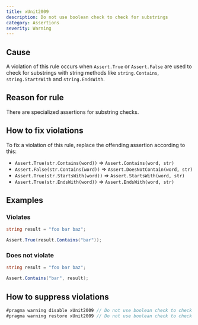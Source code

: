 ```yaml
---
title: xUnit2009
description: Do not use boolean check to check for substrings
category: Assertions
severity: Warning
---
```


## Cause

A violation of this rule occurs when `Assert.True` or `Assert.False` are used to check for substrings with string methods like `string.Contains`, `string.StartsWith` and `string.EndsWith`.

## Reason for rule

There are specialized assertions for substring checks.

## How to fix violations

To fix a violation of this rule, replace the offending assertion according to this:

- `Assert.True(str.Contains(word))` => `Assert.Contains(word, str)`
- `Assert.False(str.Contains(word))` => `Assert.DoesNotContain(word, str)`
- `Assert.True(str.StartsWith(word))` => `Assert.StartsWith(word, str)`
- `Assert.True(str.EndsWith(word))` => `Assert.EndsWith(word, str)`

## Examples

### Violates

```csharp
string result = "foo bar baz";

Assert.True(result.Contains("bar"));
```

### Does not violate

```csharp
string result = "foo bar baz";

Assert.Contains("bar", result);
```

## How to suppress violations

```csharp
#pragma warning disable xUnit2009 // Do not use boolean check to check for substrings
#pragma warning restore xUnit2009 // Do not use boolean check to check for substrings
```

